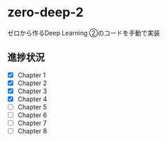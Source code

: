 # zero-deep-2
ゼロから作るDeep Learning ②のコードを手動で実装

## 進捗状況
- [x] Chapter 1
- [x] Chapter 2
- [x] Chapter 3
- [x] Chapter 4
- [ ] Chapter 5
- [ ] Chapter 6
- [ ] Chapter 7
- [ ] Chapter 8
